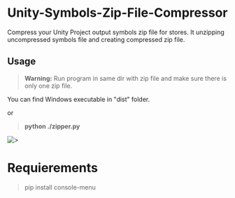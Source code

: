 # Unity-Symbols-Zip-File-Compressor
Compress your Unity Project output symbols zip file for stores.
It unzipping uncompressed symbols file and creating compressed zip file.

## Usage

> **Warning:** Run program in same dir with zip file and make sure there is only one zip file.

You can find Windows executable in "dist" folder.

or

> **python ./zipper.py**

![>](https://media.giphy.com/media/MiueYmQ2YCtssN8NNT/giphy.gif)

# Requierements

> pip install console-menu
